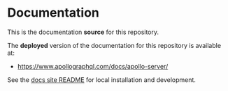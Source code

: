 # Documentation

This is the documentation **source** for this repository.

The **deployed** version of the documentation for this repository is available at:

* https://www.apollographql.com/docs/apollo-server/

See the [docs site README](https://github.com/apollographql/docs) for local installation and development.


